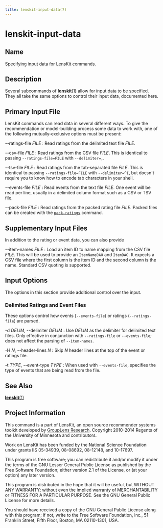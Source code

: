 ```yaml
---
title: lenskit-input-data(7)
---
```


lenskit-input-data
==================

Name
----

Specifying input data for LensKit commands.

Description
-----------

Several subcommands of [**lenskit**(1)](lenskit.1.html) allow for input
data to be specified. They all take the same options to control their
input data, documented here.

Primary Input File
------------------

LensKit commands can read data in several different ways. To give the
recommendation or model-building process some data to work with, one of
the following mutually-exclusive options must be present:

--ratings-file *FILE*
:   Read ratings from the delimited text file *FILE*.

--csv-file *FILE*
:   Read ratings from the CSV file *FILE*. This is identical to passing
    `--ratings-file=FILE` with `--delimiter=,`.

--tsv-file *FILE*
:   Read ratings from the tab-separated file *FILE*. This is identical
    to passing `--ratings-file=FILE` with `--delimiter=^I`, but doesn't
    require you to know how to encode tab characters in your shell.

--events-file *FILE*
:   Read events from the text file *FILE*. One event will be read per
    line, usually in a delimited column format such as a CSV or TSV
    file.

--pack-file *FILE*
:   Read ratings from the packed rating file *FILE*. Packed files can be
    created with the [`pack-ratings`](lenskit-pack-ratings.1.html)
    command.

Supplementary Input Files
-------------------------

In addition to the rating or event data, you can also provide

--item-names *FILE*
:   Load an item ID to name mapping from the CSV file *FILE*. This will
    be used to provide an `ItemNameDAO` and `ItemDAO`. It expects a CSV
    file where the first column is the item ID and the second column is
    the name. Standard CSV quoting is supported.

Input Options
-------------

The options in this section provide additional control over the input.

### Delimited Ratings and Event Files

These options control how events (`--events-file`) or ratings
(`--ratings-file`) are parsed.

-d *DELIM*, --delimiter *DELIM*
:   Use *DELIM* as the delimiter for delimited text files. Only
    effective in conjunction with `--ratings-file` or `--events-file`;
    does not affect the parsing of `--item-names`.

-H *N*, --header-lines *N*
:   Skip *N* header lines at the top of the event or ratings file.

-t *TYPE*, --event-type *TYPE*
:   When used with `--events-file`, specifies the type of events that
    are being read from the file.

See Also
--------

[**lenskit**(1)](lenskit.1.html)

Project Information
-------------------

This command is a part of LensKit, an open source recommender systems
toolkit developed by [GroupLens Research](http://grouplens.org).
Copyright 2010-2014 Regents of the University of Minnesota and
contributors.

Work on LensKit has been funded by the National Science Foundation under
grants IIS 05-34939, 08-08692, 08-12148, and 10-17697.

This program is free software; you can redistribute it and/or modify it
under the terms of the GNU Lesser General Public License as published by
the Free Software Foundation; either version 2.1 of the License, or (at
your option) any later version.

This program is distributed in the hope that it will be useful, but
WITHOUT ANY WARRANTY; without even the implied warranty of
MERCHANTABILITY or FITNESS FOR A PARTICULAR PURPOSE. See the GNU General
Public License for more details.

You should have received a copy of the GNU General Public License along
with this program; if not, write to the Free Software Foundation, Inc.,
51 Franklin Street, Fifth Floor, Boston, MA 02110-1301, USA.

